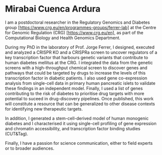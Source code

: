 # Mirabai Cuenca Ardura
I am a postdoctoral researcher in the Regulatory Genomics and Diabetes group [https://www.crg.eu/en/programmes-groups/ferrer-lab] at the Centre for Genomic Regulation (CRG) [https://www.crg.eu/en], as part of the Computational Biology and Health Genomics Department. 

During my PhD in the laboratory of Prof. Jorge Ferrer, I designed, executed and analyzed a CRISPR KO and a CRISPRa screen to uncover regulators of a key transcription factor that harbours genetic variants that contribute to human diabetes mellitus  at the CRG. I integrated the data from the genetic screens with a high-throughput chemical screen to discover genes and pathways that could be targeted by drugs to increase the levels of this transcription factor in diabetic patients. I also used gene co-expression analysis from single-cell data in primary human pancreatic islets to validate these findings in an independent model. Finally, I used a list of genes contributing to the risk of diabetes to prioritise drug targets with more potential to suceed in drug-discovery pipelines. Once published, this work will constitute a resource that can be generalized to other disease contexts for identifying new therapeutic targets. 

In addition, I generated a stem-cell-derived model of human monogenic diabetes and I characterised it using single-cell profiling of gene expression and chromatin accessibility, and transcription factor binding studies (CUT&Tag).

Finally, I have a passion for science communication, either to field experts or to broader audiences.
